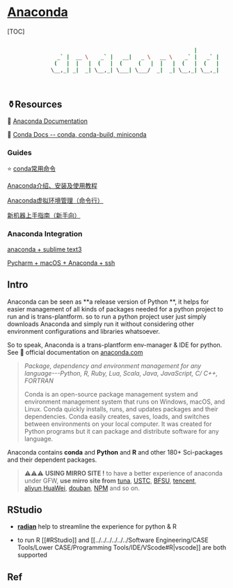# [Anaconda](https://anaconda.org/daddymir0/dashboard)

[TOC]



``` sh

                                                            |
                _` |  __ \    _` |   __|   _ \   __ \    _` |   _` |
               (   |  |   |  (   |  (     (   |  |   |  (   |  (   |
              \__,_| _|  _| \__,_| \___| \___/  _|  _| \__,_| \__,_|

          
```

## ⚱️Resources

📂 [Anaconda Documentation](https://docs.anaconda.com/anacondaorg/user-guide/)

📂 [Conda Docs -- conda, conda-build, miniconda](https://docs.conda.io/en/latest/)

### Guides

⭐️ [conda常用命令](https://blog.csdn.net/zhayushui/article/details/80433768)

[Anaconda介绍、安装及使用教程](https://www.jianshu.com/p/62f155eb6ac5) 

[Anaconda虚拟环境管理（命令行）](https://blog.csdn.net/mighty13/article/details/119791434)

[新机器上手指南（新手向）](https://taylover2016.github.io/新机器上手指南（新手向）/index.html)

### Anaconda Integration

[anaconda + sublime text3](http://damnwidget.github.io/anaconda/)

[Pycharm + macOS + Anaconda + ssh ](https://zhuanlan.zhihu.com/p/83791688)



## Intro

Anaconda can be seen as **a release version of Python **, it helps for easier management of all kinds of packages needed for a python project to run and is trans-plantform. so to run a python project user just simply downloads Anaconda and simply run it without considering other environment configurations and libraries  whatsoever. 

So to speak, Anaconda is a trans-plantform env-manager & IDE for python. See 📜 official documentation on [anaconda.com](https://docs.anaconda.com)

> *Package, dependency and environment management for any language---Python, R, Ruby, Lua, Scala, Java, JavaScript, C/ C++, FORTRAN*
>
> Conda is an open-source package management system and environment management system that runs on Windows, macOS, and Linux. Conda quickly installs, runs, and updates packages and their dependencies. Conda easily creates, saves, loads, and switches between environments on your local computer. It was created for Python programs but it can package and distribute software for any language.

Anaconda contains **conda** and **Python** and **R** and other 180+ Sci-packages and their dependent packages. 



> ⚠️⚠️⚠️ **USING MIRRO SITE !** 
> to have a better experience of anaconda under GFW, **use mirro site from** [tuna](https://mirrors.tuna.tsinghua.edu.cn), [USTC](http://mirrors.ustc.edu.cn), [BFSU](https://mirrors.bfsu.edu.cn), [tencent](https://mirrors.cloud.tencent.com), [aliyun](https://developer.aliyun.com/mirror/),[HuaWei](https://mirrors.huaweicloud.com/home), [douban](http://pypi.doubanio.com/simple/),  [NPM](https://developer.aliyun.com/special/npm/notice) and so on. 





## RStudio

+ **[radian](https://github.com/randy3k/radian)** help to streamline the experience for python & R

+ to run R [[#RStudio]] and [[../../../../../../Software Engineering/CASE Tools/Lower CASE/Programming Tools/IDE/VScode#R|vscode]] are both supported 






## Ref
